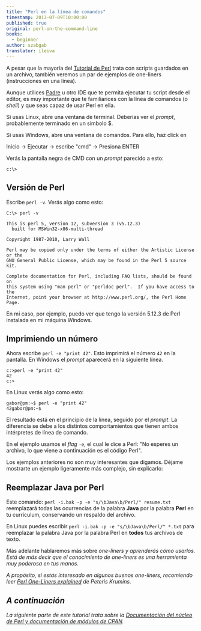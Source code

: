 ```yaml
---
title: "Perl en la línea de comandos"
timestamp: 2013-07-09T10:00:00
published: true
original: perl-on-the-command-line
books:
  - beginner
author: szabgab
translator: ileiva
---
```



A pesar que la mayoría del [Tutorial de Perl](/perl-tutorial)
trata con scripts guardados en un archivo, también veremos un par de ejemplos
de <h>one-liners</h> (instrucciones en una línea).

Aunque utilices [Padre](http://padre.perlide.org/) u otro IDE que
te permita ejecutar tu script desde el editor, es muy importante que
te familiarices con la línea de comandos (o <i>shell</i>) y que seas capaz de 
usar Perl en ella.


Si usas Linux, abre una ventana de terminal. Deberías ver el <i>prompt</i>, probablemente
terminado en un símbolo $.

Si usas Windows, abre una ventana de comandos. Para ello, haz click en

Inicio -> Ejecutar -> escribe "cmd" -> Presiona ENTER

Verás la pantalla negra de CMD con un <i>prompt</i> parecido a esto:

```
c:\>
```

## Versión de Perl

Escribe `perl -v`. Verás algo como esto:

```
C:\> perl -v

This is perl 5, version 12, subversion 3 (v5.12.3)
  built for MSWin32-x86-multi-thread

Copyright 1987-2010, Larry Wall

Perl may be copied only under the terms of either the Artistic License or the
GNU General Public License, which may be found in the Perl 5 source kit.

Complete documentation for Perl, including FAQ lists, should be found on
this system using "man perl" or "perldoc perl".  If you have access to the
Internet, point your browser at http://www.perl.org/, the Perl Home Page.
```

En mi caso, por ejemplo, puedo ver que tengo la versión 5.12.3 de Perl instalada en mi
máquina Windows.


## Imprimiendo un número

Ahora escribe `perl -e "print 42"`.
Esto imprimirá el número `42` en la pantalla. En Windows el <i>prompt</i> aparecerá 
en la siguiente línea.

```
c:>perl -e "print 42"
42
c:>
```

En Linux verás algo como esto:

```
gabor@pm:~$ perl -e "print 42"
42gabor@pm:~$
```

El resultado está en el principio de la línea, seguido por el <i>prompt</i>.
La diferencia se debe a los distintos comportamientos que tienen ambos intérpretes de línea de comando.

En el ejemplo usamos el <i>flag</i> `-e`, el cual le dice a Perl:
"No esperes un archivo, lo que viene a continuación es el código Perl".

Los ejemplos anteriores no son muy interesantes que digamos. Déjame mostrarte un ejemplo ligeramente
más complejo, sin explicarlo:

## Reemplazar Java por Perl

Este comando: `perl -i.bak -p -e "s/\bJava\b/Perl/" resume.txt`
reemplazará todas las ocurrencias de la palabra <b>Java</b> por la palabra <b>Perl</b> en tu
currículum, conservando un respaldo del archivo.

En Linux puedes escribir `perl -i.bak -p -e "s/\bJava\b/Perl/" *.txt`
para reemplazar la palabra Java por la palabra Perl en <b>todos</b> tus archivos de texto.

Más adelante hablaremos más sobre <i>one-liners<i> y aprenderás cómo usarlos.
Está de más decir que el conocimiento de <i>one-liners</i> es una herramienta muy poderosa en tus manos.

A propósito, si estás interesado en algunos buenos <i>one-liners</i>, recomiendo leer
[Perl One-Liners explained](http://www.catonmat.net/blog/perl-book/)
de Peteris Krumins.

## A continuación

La siguiente parte de este tutorial trata sobre la
[Documentación del núcleo de Perl y documentación de módulos de CPAN](https://perlmaven.com/core-perl-documentation-cpan-module-documentation).


